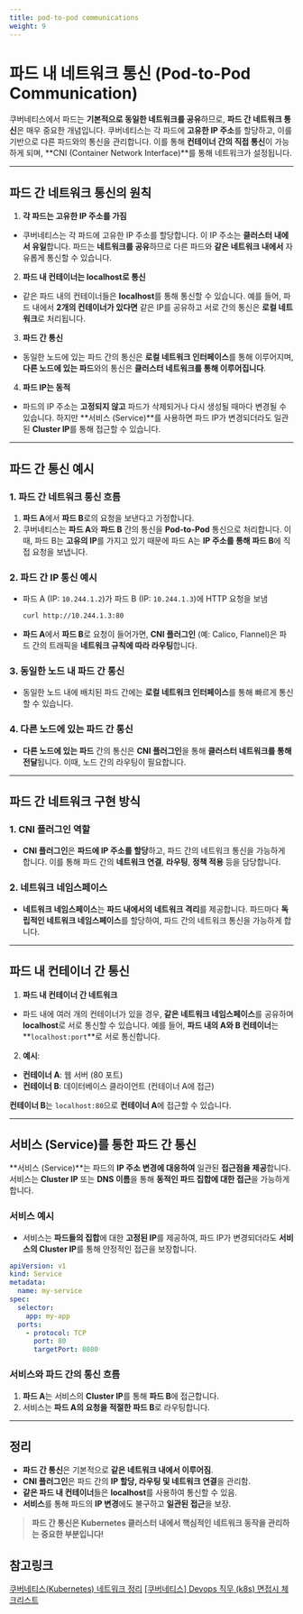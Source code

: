 ```yaml
---
title: pod-to-pod communications
weight: 9
---
```

# **파드 내 네트워크 통신 (Pod-to-Pod Communication)**

쿠버네티스에서 파드는 **기본적으로 동일한 네트워크를 공유**하므로, **파드 간 네트워크 통신**은 매우 중요한 개념입니다. 쿠버네티스는 각 파드에 **고유한 IP 주소**를 할당하고, 이를 기반으로 다른 파드와의 통신을 관리합니다. 이를 통해 **컨테이너 간의 직접 통신**이 가능하게 되며, **CNI (Container Network Interface)**를 통해 네트워크가 설정됩니다.

---

## **파드 간 네트워크 통신의 원칙**

1. **각 파드는 고유한 IP 주소를 가짐**  
- 쿠버네티스는 각 파드에 고유한 IP 주소를 할당합니다. 이 IP 주소는 **클러스터 내에서 유일**합니다. 파드는 **네트워크를 공유**하므로 다른 파드와 **같은 네트워크 내에서** 자유롭게 통신할 수 있습니다.

2. **파드 내 컨테이너는 localhost로 통신**  
- 같은 파드 내의 컨테이너들은 **localhost**를 통해 통신할 수 있습니다. 예를 들어, 파드 내에서 **2개의 컨테이너가 있다면** 같은 IP를 공유하고 서로 간의 통신은 **로컬 네트워크**로 처리됩니다.

3. **파드 간 통신**  
- 동일한 노드에 있는 파드 간의 통신은 **로컬 네트워크 인터페이스**를 통해 이루어지며, **다른 노드에 있는 파드**와의 통신은 **클러스터 네트워크를 통해 이루어집니다**.

4. **파드 IP는 동적**  
- 파드의 IP 주소는 **고정되지 않고** 파드가 삭제되거나 다시 생성될 때마다 변경될 수 있습니다. 하지만 **서비스 (Service)**를 사용하면 파드 IP가 변경되더라도 일관된 **Cluster IP**를 통해 접근할 수 있습니다.

---

## **파드 간 통신 예시**

### 1. 파드 간 네트워크 통신 흐름

1. **파드 A**에서 **파드 B**로의 요청을 보낸다고 가정합니다.  
2. 쿠버네티스는 **파드 A**와 **파드 B** 간의 통신을 **Pod-to-Pod** 통신으로 처리합니다. 이때, 파드 B는 **고유의 IP**를 가지고 있기 때문에 파드 A는 **IP 주소를 통해 파드 B**에 직접 요청을 보냅니다.

### 2. 파드 간 IP 통신 예시

- 파드 A (IP: `10.244.1.2`)가 파드 B (IP: `10.244.1.3`)에 HTTP 요청을 보냄  
  ```bash
  curl http://10.244.1.3:80
  ```

- **파드 A**에서 **파드 B**로 요청이 들어가면, **CNI 플러그인** (예: Calico, Flannel)은 파드 간의 트래픽을 **네트워크 규칙에 따라 라우팅**합니다.

### 3. 동일한 노드 내 파드 간 통신
- 동일한 노드 내에 배치된 파드 간에는 **로컬 네트워크 인터페이스**를 통해 빠르게 통신할 수 있습니다.

### 4. 다른 노드에 있는 파드 간 통신
- **다른 노드에 있는 파드** 간의 통신은 **CNI 플러그인**을 통해 **클러스터 네트워크를 통해 전달**됩니다. 이때, 노드 간의 라우팅이 필요합니다.

---

## **파드 간 네트워크 구현 방식**

### 1. CNI 플러그인 역할
- **CNI 플러그인**은 **파드에 IP 주소를 할당**하고, 파드 간의 네트워크 통신을 가능하게 합니다. 이를 통해 파드 간의 **네트워크 연결**, **라우팅**, **정책 적용** 등을 담당합니다.

### 2. 네트워크 네임스페이스
- **네트워크 네임스페이스**는 **파드 내에서의 네트워크 격리**를 제공합니다. 파드마다 **독립적인 네트워크 네임스페이스**를 할당하여, 파드 간의 네트워크 통신을 가능하게 합니다.

---

## **파드 내 컨테이너 간 통신**

1. **파드 내 컨테이너 간 네트워크**  
- 파드 내에 여러 개의 컨테이너가 있을 경우, **같은 네트워크 네임스페이스**를 공유하며 **localhost**로 서로 통신할 수 있습니다. 예를 들어, **파드 내의 A와 B 컨테이너**는 **`localhost:port`**로 서로 통신합니다.

2. **예시**:  
  - **컨테이너 A**: 웹 서버 (80 포트)
  - **컨테이너 B**: 데이터베이스 클라이언트 (컨테이너 A에 접근)

  **컨테이너 B**는 `localhost:80`으로 **컨테이너 A**에 접근할 수 있습니다.

---

## **서비스 (Service)를 통한 파드 간 통신**

**서비스 (Service)**는 파드의 **IP 주소 변경에 대응하여** 일관된 **접근점을 제공**합니다. 서비스는 **Cluster IP** 또는 **DNS 이름**을 통해 **동적인 파드 집합에 대한 접근**을 가능하게 합니다.

### 서비스 예시
- 서비스는 **파드들의 집합**에 대한 **고정된 IP**를 제공하여, 파드 IP가 변경되더라도 **서비스의 Cluster IP**를 통해 안정적인 접근을 보장합니다.

```yaml
apiVersion: v1
kind: Service
metadata:
  name: my-service
spec:
  selector:
    app: my-app
  ports:
    - protocol: TCP
      port: 80
      targetPort: 8080
```

### 서비스와 파드 간의 통신 흐름
1. **파드 A**는 서비스의 **Cluster IP**를 통해 **파드 B**에 접근합니다.  
2. 서비스는 **파드 A의 요청을 적절한 파드 B**로 라우팅합니다.

---

## **정리**

- **파드 간 통신**은 기본적으로 **같은 네트워크 내에서 이루어짐**.  
- **CNI 플러그인**은 파드 간의 **IP 할당, 라우팅 및 네트워크 연결**을 관리함.  
- **같은 파드 내 컨테이너**들은 **localhost**를 사용하여 통신할 수 있음.  
- **서비스**를 통해 파드의 **IP 변경**에도 불구하고 **일관된 접근**을 보장.  

> **파드 간 통신은 Kubernetes 클러스터 내에서 핵심적인 네트워크 동작을 관리하는 중요한 부분입니다!**

## 참고링크
[쿠버네티스(Kubernetes) 네트워크 정리](https://medium.com/finda-tech/kubernetes-%EB%84%A4%ED%8A%B8%EC%9B%8C%ED%81%AC-%EC%A0%95%EB%A6%AC-fccd4fd0ae6)
[[쿠버네티스] Devops 직무 (k8s) 면접시 체크리스트](https://themapisto.tistory.com/187)